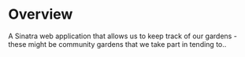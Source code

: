 # Overview

A Sinatra web application that allows us to keep track of our gardens - these might be community gardens that we take part in tending to.. 
